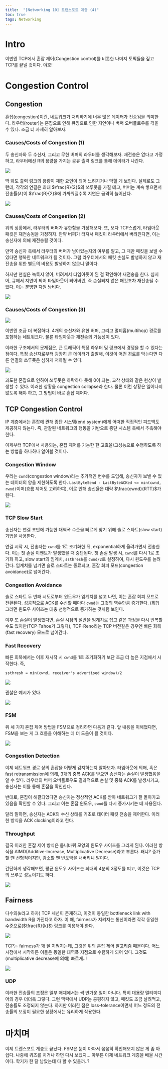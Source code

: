 ```yaml
---
title:  "[Networking 10] 트랜스포트 계층 (4)"
toc: true
tags: Networking
---
```


# Intro
이번엔 TCP에서 혼잡 제어(Congestion control)를 비롯한 나머지 토픽들을 짚고 TCP를 끝낼 것이다. 야호!


# Congestion Control
## Congestion
혼잡(congestion)이란, 네트워크가 처리하기에 너무 많은 데이터가 전송됨을 의미한다. 라우터(router)는 혼잡으로 인해 큐잉으로 인한 지연이나 버퍼 오버플로우를 겪을 수 있다. 조금 더 자세히 알아보자.

### Causes/Costs of Congestion (1)
두 송신자와 두 수신자, 그리고 무한 버퍼의 라우터를 생각해보자. 재전송은 없다고 가정하고, 라우터에선 R의 용량을 가지는 공유 출력 링크를 통해 데이터가 나간다.

![](/imgs/network/net41.png)

딱 봐도 출력 링크의 용량이 제한 요인이 되어 느려지거나 막힐 게 보인다. 실제로도 그런데, 각각의 연결은 최대 $\frac{R}{2}$의 쓰루풋을 가질 테고, 버퍼는 계속 쌓으면서 전송률($\lambda$)이 $\frac{R}{2}$에 가까워질수록 지연은 급격히 늘어난다.

![](/imgs/network/net42.png)

### Causes/Costs of Congestion (2)
위의 상황에서, 라우터의 버퍼가 유한함을 가정해보자. 또, 보다 TCP스럽게, 타임아웃 패킷은 재전송됨을 가정하자. 만약 버퍼가 터져서 패킷이 라우터에서 버려진다면, 이는 송신자에 의해 재전송될 것이다.

만약 송신자 측에서 라우터의 버퍼가 남아있는지의 여부를 알고, 그 때만 패킷을 보낼 수 있다면 행복한 네트워크가 될 것이다. 그럼 라우터에서의 패킷 손실도 발생하지 않고 재전송을 위한 별도의 비용도 발생하지 않으니 말이다.

하지만 현실은 녹록지 않아, 버려져서 타임아웃이 된 걸 확인해야 재전송을 한다. 심지어, 큐에서 지연이 되어 타임아웃이 되어버린, 즉 손실되지 않은 패킷조차 재전송될 수 있다. 이는 분명한 자원 낭비다.

![](/imgs/network/net43.png)

### Causes/Costs of Congestion (3)

![](/imgs/network/net44.png)

이번엔 조금 더 복잡하다. 4개의 송신자와 유한 버퍼, 그리고 멀티홉(multihop) 경로를 포함하는 네트워크다. 물론 타임아웃과 재전송의 가능성이 있다.

이러한 구조에서의 문제점은, 큰 트래픽이 특정 라우터 및 링크에서 경쟁을 할 수 있다는 점이다. 특정 송신자로부터 굉장히 큰 데이터가 출발해, 이것이 어떤 경로를 막는다면 다른 연결의 쓰루풋은 심하게 저하될 수 있다.

![](/imgs/network/net45.png)

과도한 혼잡으로 인하여 쓰루풋은 하락하다 못해 0이 되는, 교착 상태와 같은 현상이 발생할 수 있다. 이러한 상황을 congestion collapse라 한다. 물론 이런 상황은 일어나지 않도록 해야 하고, 그 방법이 바로 혼잡 제어다.

## TCP Congestion Control
IP 계층에서는 혼잡에 관해 종단 시스템(end system)에게 어떠한 직접적인 피드백도 제공하지 않는다. 즉, 관찰된 네트워크의 행동을 기반으로 종단 시스템 측에서 추측해야 한다. 

이제부터 TCP에서 사용되는, 혼잡 제어를 가능한 한 고효율/고성능으로 수행하도록 하는 방법을 하나하나 알아볼 것이다.

### Congestion Window
우리는 `cwnd`(congestion window)라는 추가적인 변수를 도입해, 송신자가 보낼 수 있는 데이터의 양을 제한하도록 한다. `LastByteSend - LastByteACKed <= min(cwnd, rwnd)`이며(흐름 제어도 고려하여), 이로 인해 송신율은 대략 $\frac{cwnd}{RTT}$가 된다.

![](/imgs/network/net46.png)

### TCP Slow Start
송신자는 연결 초반에 가능한 대역폭 수준을 빠르게 찾기 위해 슬로 스타트(slow start) 기법을 사용한다.

연결 시작 시, 전송자는 `cwnd`를 1로 초기화한 뒤, exponential하게 올려가면서 전송한다. 이는 첫 손실 이벤트가 발생했을 때 중단된다. 첫 손실 발생 시, `cwnd`를 다시 1로 초기화 하고, slow start의 임계치, `ssthresh`를 `cwnd/2`로 설정하여, 다시 윈도우를 늘려간다. 임계치를 넘기면 슬로 스타트는 종료되고, 혼잡 회피 모드(congestion avoidance)로 넘어간다.

### Congestion Avoidance
슬로 스타트 두 번째 시도로부터 윈도우가 임계치를 넘고 나면, 이는 혼잡 회피 모드로 전환된다. 성공적으로 ACK를 수신할 때마다 `cwnd`는 그것의 역수만큼 증가한다. (뭐?) 그러면 윈도우 사이즈는 대충 선형적으로 증가하는 것처럼 보인다.

이후 또 손실이 발생했다면, 손실 시점의 절반을 임계치로 잡고 같은 과정을 다시 반복할 수도 있지만(TCP-Tahoe가 그렇다), TCP-Reno라는 TCP 버전같은 경우엔 빠른 회복(fast recovery) 모드로 넘어간다.

### Fast Recovery
빠른 회복에서는 이후 재시작 시 `cwnd`를 1로 초기화하기 보단 조금 더 높은 지점에서 시작한다. 즉,

`ssthresh = min(cwnd, receiver's advertised window)/2`

![](/imgs/network/net47.png)

괜찮은 예시가 있다.

![](/imgs/network/net48.png)

### FSM
위 세 가지 혼잡 제어 방법을 FSM으로 정리하면 다음과 같다. 앞 내용을 이해했다면, FSM을 보는 게 그 흐름을 이해하는 데 더 도움이 될 것이다.

![](/imgs/network/net49.png)

### Congestion Detection
이제 네트워크 경로 상의 혼잡을 어떻게 감지하는지 알아보자. 타임아웃에 의해, 혹은 fast retransmission에 의해, 3개의 중복 ACK를 받으면 송신자는 손실이 발생했음을 알 수 있다. 라우터의 버퍼 오버플로우도 결과적으로 손실 및 중복 ACK를 발생시키고, 송신자는 이를 통해 혼잡을 확인한다.

반대로, 혼잡이 해결되었다면 송신자는 정상적인 ACK를 받아 네트워크가 잘 돌아가고 있음을 확인할 수 있다. 그리고 이는 혼잡 윈도우, `cwnd`를 다시 증가시키는 데 사용된다.

달리 말하면, 송신자는 ACK의 수신 상태를 기초로 데이터 패킷 전송을 제어한다. 이러한 방식을 ACK clocking이라고 한다.

### Throughput
결국 이러한 혼잡 제어 방식은 톱니바퀴 모양의 윈도우 사이즈를 그리게 된다. 이러한 방식을 AIMD(Additive-Increase, Multiplicative Decrease)라고 부른다. 왜냐? 증가할 땐 선형적이지만, 감소할 땐 반토막을 내버리니 말이다.

간단하게 생각해보면, 평균 윈도우 사이즈는 최대의 4분의 3정도를 띠고, 이것은 TCP의 쓰루풋 성능이기도 하다.

![](/imgs/network/net50.png)

## Fairness
다수의($k$라고 하자) TCP 세션이 존재하고, 이것이 동일한 bottleneck link with bandwidth R을 가진다고 하자. 이 때, fairness가 지켜지는 통신이라면 각각 동일한 수준으로($\frac{R}{k}$) 링크를 이용해야 한다.

![](/imgs/network/net51.png)

TCP는 fairness가 꽤 잘 지켜지는데, 그것은 위의 혼잡 제어 알고리즘 때문이다. 어느 시점에서 시작하든 이들은 동일한 대역폭 지점으로 수렴하게 되어 있다. 그것도 (multiplicative decrease에 의해) 빠르게..!

![](/imgs/network/net52.png)

### UDP
이러한 전송률의 조정은 일부 매체에서는 썩 반가운 일이 아니다. 특히 대용량 멀티미디어의 경우 더더욱 그렇다. 그런 맥락에서 UDP는 공평하지 않고, 패킷도 조금 날려먹고, 전송률도 조정되지 않는다. 하지만 이러한 점은 loss-tolerance이면서 어느 정도의 전송률의 보장이 필요한 상황에서는 유리하게 작용한다.


# 마치며
이제 트랜스포트 계층도 끝났다. FSM은 눈이 아파서 꼼꼼히 확인해보지 않은 게 좀 아쉽다. 나중에 퀴즈를 치거나 하면 다시 보겠지... 아무튼 이제 네트워크 계층을 배울 시간이다. 학기가 한 달 남았는데 다 할 수 있을까..?